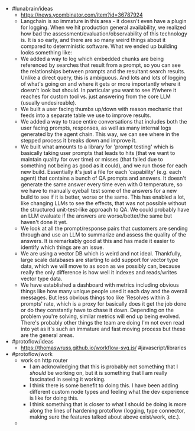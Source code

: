 - #lunabrain/ideas
	- https://news.ycombinator.com/item?id=36787924
	- Langchain is so immature in this area - it doesn't even have a plugin for logging. When we hit production general availability, we realized how bad the assessment/evaluation/observability of this technology is. It is so early, and there are so many weird things about it compared to deterministic software.
	  What we ended up building looks something like:
	- We added a way to log which embedded chunks are being referenced by searches that result from a prompt, so you can see the relationships between prompts and the resultant search results. Unlike a direct query, this is ambiguous. And lots and lots of logging of what's going on and where it gets or more importantly where it doesn't look but should. In particular you want to see if/where it reaches for custom tool vs. just answering from the core LLM (usually undesireable).
	- We built a user facing thumbs up/down with reason mechanic that feeds into a separate table we use to improve results.
	- We added a way to trace entire conversations that includes both the user facing prompts, responses, as well as many internal logs generated by the agent chain. This way, we can see where in the stepped process it breaks down and improve it.
	- We built what amounts to a library for 'prompt testing' which is basically taking user prompts that leads to hits (that we want to maintain quality for over time) or misses (that failed due to something not being as good as it could), and we run those for each new build. Essentially it's just a file for each 'capability' (e.g. each agent) that contains a bunch of QA prompts and answers. It doesn't generate the same answer every time even with 0 temperature, so we have to manually eyeball test some of the answers for a new build to see if it is better, worse or the same. This has enabled a lot, like changing LLMs to see the effects, that was not possible without the structured unit-test-like approach to QA. We could probably have an LLM evaluate if the answers are worse/better/the same but haven't done it yet.
	- We look at all the prompt/response pairs that customers are sending through and use an LLM to summarize and assess the quality of the answers. It is remarkably good at this and has made it easier to identify which things are an issue.
	- We are using a vector DB which is weird and not ideal. Thankfully, large scale databases are starting to add support for vector type data, which we will move to as soon as we possibly can, because really the only difference is how well it indexes and reads/writes vector type data.
	- We have established a dashboard with metrics including obvious things like how many unique people used it each day and the overall messages. But less obvious things too like 'Resolves within 3 prompts' rate, which is a proxy for basically does it get the job done or do they constantly have to chase it down. Depending on the problem you're solving, similar metrics will end up being evolved.
	  There's probably other things the team are doing I'm not even read into yet as it's such an immature and fast moving process but these are the general areas.
- #protoflow/ideas
	- https://thomaswruss.github.io/workflow-svg.js/ #javascript/libraries
- #protoflow/work
	- work on http router
		- I am acknowledging that this is probably not something that I _should_ be working on, but it is something that I am really fascinated in seeing it working.
		- I think there is some benefit to doing this. I have been adding different custom node types and feeling what the dev experience is like for doing this.
		- I think something that is closer to what I should be doing is more along the lines of hardening protoflow (logging, type connector, making sure the features talked about above exist/work, etc.).
	-